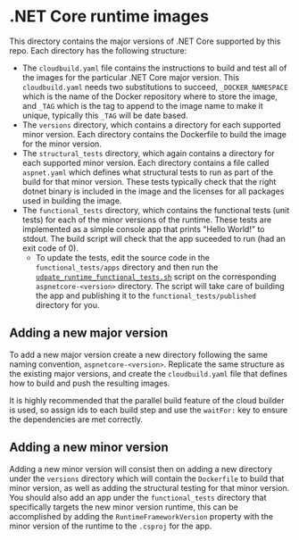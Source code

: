 # .NET Core runtime images
This directory contains the major versions of .NET Core supported by this repo. Each directory has the following structure:
* The `cloudbuild.yaml` file contains the instructions to build and test all of the images for the particular .NET Core major version. This `cloudbuild.yaml` needs two substitutions to succeed, `_DOCKER_NAMESPACE` which is the name of the Docker repository where to store the image, and `_TAG` which is the tag to append to the image name to make it unique, typically this `_TAG` will be date based.
* The `versions` directory, which contains a directory for each supported minor version. Each directory contains the Dockerfile to build the image for the minor version.
* The `structural_tests` directory, which again contains a directory for each supported minor version. Each directory contains a file called `aspnet.yaml` which defines what structural tests to run as part of the build for that minor version. These tests typically check that the right dotnet binary is included in the image and the licenses for all packages used in building the image.
* The `functional_tests` directory, which contains the functional tests (unit tests) for each of the minor versions of the runtime. These tests are implemented as a simple console app that prints "Hello World!" to stdout. The build script will check that the app suceeded to run (had an exit code of 0).
  + To update the tests, edit the source code in the `functional_tests/apps` directory and then run the [`udpate_runtime_functional_tests.sh`](../tools/update_runtime_functional_tests.sh) script on the corresponding `aspnetcore-<version>` directory. The script will take care of building the app and publishing it to the `functional_tests/published` directory for you.

## Adding a new major version
To add a new major version create a new directory following the same naming convention, `aspnetcore-<version>`. Replicate the same structure as the existing major versions, and create the `cloudbuild.yaml` file that defines how to build and push the resulting images.

It is highly recommended that the parallel build feature of the cloud builder is used, so assign ids to each build step and use the `waitFor:` key to ensure the dependencies are met correctly.

## Adding a new minor version
Adding a new minor version will consist then on adding a new directory under the `versions` directory which will contain the `Dockerfile` to build that minor version, as well as adding the structural testing for that minor version. You should also add an app under the `functional_tests` directory that specifically targets the new minor version runtime, this can be accomplished by adding the `RuntimeFrameworkVersion` property with the minor version of the runtime to the `.csproj` for the app.
